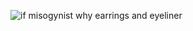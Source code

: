 ![if misogynist why earrings and eyeliner](https://i.pinimg.com/736x/45/13/80/451380e1694efb17123eb4a167e5c3a4.jpg)
